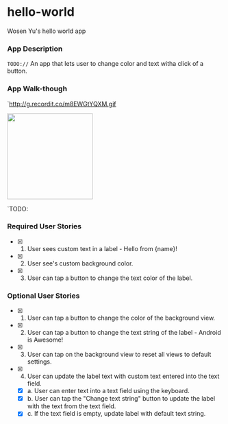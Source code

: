 # hello-world
Wosen Yu's hello world app
### App Description
`TODO://` An app that lets user to change color and text witha click of a button.

### App Walk-though
`http://g.recordit.co/m8EWGtYQXM.gif

<img src="http://g.recordit.co/m8EWGtYQXM.gif" width=200><br>

`TODO:
### Required User Stories
- [x] 1. User sees custom text in a label - Hello from {name}!
- [x] 2. User see's custom background color.
- [x] 3. User can tap a button to change the text color of the label.

### Optional User Stories
- [x] 1. User can tap a button to change the color of the background view.  
- [x] 2. User can tap a button to change the text string of the label - Android is Awesome!  
- [x] 3. User can tap on the background view to reset all views to default settings.  
- [x] 4. User can update the label text with custom text entered into the text field.  
   - [x] a. User can enter text into a text field using the keyboard.  
   - [x] b. User can tap the "Change text string" button to update the label with the text from the text field.  
   - [x] c. If the text field is empty, update label with default text string.  

